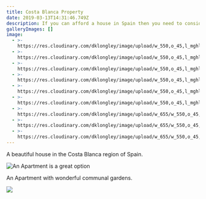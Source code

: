 ```yaml
---
title: Costa Blanca Property
date: 2019-03-13T14:31:46.749Z
description: If you can afford a house in Spain then you need to consider the Costa Blanca.
galleryImages: []
image:
  - >-
    https://res.cloudinary.com/dklongley/image/upload/w_550,o_45,l_mghlogo/v1552584450/AG2/portofino1.jpg
  - >-
    https://res.cloudinary.com/dklongley/image/upload/w_550,o_45,l_mghlogo/v1552584587/AG2/portofino2.jpg
  - >-
    https://res.cloudinary.com/dklongley/image/upload/w_550,o_45,l_mghlogo/v1552584680/AG2/portofino3.jpg
  - >-
    https://res.cloudinary.com/dklongley/image/upload/w_550,o_45,l_mghlogo/v1552584763/AG2/portofino4.jpg
  - >-
    https://res.cloudinary.com/dklongley/image/upload/w_550,o_45,l_mghlogo/v1552584982/AG2/portofino5.jpg
  - >-
    https://res.cloudinary.com/dklongley/image/upload/w_550,o_45,l_mghlogo/v1552585045/AG2/portofino6.jpg
  - >-
    https://res.cloudinary.com/dklongley/image/upload/w_655/w_550,o_45,l_mghlogo/v1552585171/AG2/portofino7.jpg
  - >-
    https://res.cloudinary.com/dklongley/image/upload/w_655/w_550,o_45,l_mghlogo/v1552583370/AG2/portofino8.jpg.jpg
  - >-
    https://res.cloudinary.com/dklongley/image/upload/w_655/w_550,o_45,l_mghlogo/v1552583436/AG2/portofino9.jpg.jpg
---
```

A beautiful house in the Costa Blanca region of Spain.

![An Apartment is a great option](https://res.cloudinary.com/dklongley/image/upload/v1552488887/PuntaPrima1.jpg "An Apartment with wonderful communal gardens.")

An Apartment with wonderful communal gardens.

![](https://res.cloudinary.com/dklongley/image/upload/c_scale,w_600/v1/samples/food/spices.jpg)
